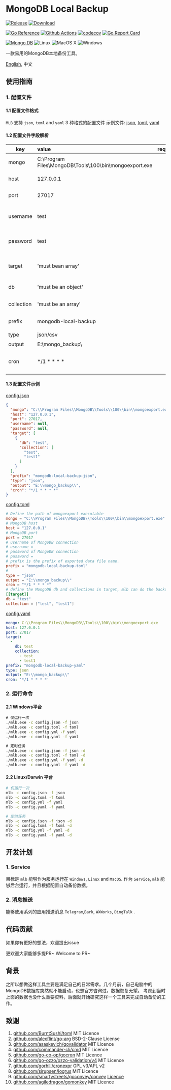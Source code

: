 # MongoDB Local Backup


[![Release](https://img.shields.io/github/v/release/catfishlty/mongodb-local-backup)](https://github.com/catfishlty/mongodb-local-backup/releases/latest)
[![Download](https://img.shields.io/github/downloads/catfishlty/mongodb-local-backup/latest/total)](https://github.com/catfishlty/mongodb-local-backup/releases/latest)

[![Go Reference](https://pkg.go.dev/badge/github.com/catfishlty/mongodb-local-backup.svg)](https://pkg.go.dev/github.com/catfishlty/mongodb-local-backup)
[![Github Actions](https://github.com/catfishlty/mongodb-local-backup/actions/workflows/master.yml/badge.svg?branch=develop)](https://github.com/catfishlty/mongodb-local-backup/actions/workflows/master.yml)
[![codecov](https://codecov.io/gh/catfishlty/mongodb-local-backup/branch/develop/graph/badge.svg?token=79I70TJ9SF)](https://codecov.io/gh/catfishlty/mongodb-local-backup)
[![Go Report Card](https://goreportcard.com/badge/github.com/catfishlty/mongodb-local-backup)](https://goreportcard.com/report/github.com/catfishlty/mongodb-local-backup)

[![Mongo DB](https://img.shields.io/badge/MongoDB-4EA94B?style=for-the-badge&logo=mongodb&logoColor=white&text=MongoDB)](https://docs.mongodb.com/database-tools/mongoexport/)
![Linux](https://img.shields.io/badge/Linux-FCC624?style=for-the-badge&logo=linux&logoColor=black)
![MacOS X](https://img.shields.io/badge/mac%20os-000000?style=for-the-badge&logo=apple&logoColor=white)
![Windows](https://img.shields.io/badge/Windows-0078D6?style=for-the-badge&logo=windows&logoColor=white)

一款易用的MongoDB本地备份工具。

[English](https://github.com/catfishlty/mongodb-local-backup#readme), 中文

## 使用指南

### 1. 配置文件

#### 1.1 配置文件格式

`MLB` 支持 `json`, `toml` and `yaml` 3 种格式的配置文件
示例文件: [json](#config_json), [toml](#config_toml), [yaml](#config_yaml)

#### 1.2 配置文件字段解析

| key | value | required | description |
| --- | :-- | :--: | :-- |
| mongo | C:\Program Files\MongoDB\Tools\100\bin\mongoexport.exe | Y | 'mongoexport'路径 |
| host | 127.0.0.1 | Y | MongoDB数据库 Host |
| port | 27017 | Y | MongoDB数据库 端口 |
| username | test | N | MongoDB数据库 用户名，如没有密码则保持为空 |
| password | test | N | MongoDB数据库 密码，如没有密码则保持为空 |
| target | 'must bean array' | Y | 需要导出的目标数据库和集合信息 |
| db | 'must be an object' | Y | 需要导出的目标数据库 |
| collection | 'must be an array' | Y | 需要导出的目标集合 |
| prefix | mongodb-local-backup | N | 导出保存文件的前缀 |
| type | json/csv | Y | 导出文件格式 |
| output | E:\mongo_backup\ | Y | 导出文件位置 |
| cron | */1 * * * * | N | 定时任务配置, 仅在启用 '-d' 后运行 |

#### 1.3 配置文件示例

<a id="config_json" href="#">config.json</a>

```json
{
  "mongo": "C:\\Program Files\\MongoDB\\Tools\\100\\bin\\mongoexport.exe",
  "host": "127.0.0.1",
  "port": 27017,
  "username": null,
  "password": null,
  "target": [
    {
      "db": "test",
      "collection": [
        "test",
        "test1"
      ]
    }
  ],
  "prefix": "mongodb-local-backup-json",
  "type": "json",
  "output": "E:\\mongo_backup\\",
  "cron": "*/1 * * * *"
}
```

<a id="config_toml" href="#">config.toml</a>

```toml
# Define the path of mongoexport executable
mongo = "C:\\Program Files\\MongoDB\\Tools\\100\\bin\\mongoexport.exe"
# MongoDB host
host = "127.0.0.1"
# MongoDB port
port = 27017
# username of MongoDB connection
# username =
# password of MongoDB connection
# password =
# prefix is the prefix of exported data file name.
prefix = "mongodb-local-backup-toml"
#
type = "json"
output = "E:\\mongo_backup\\"
cron = "*/1 * * * *"
# define the MongoDB db and collections in target, mlb can do the backup for multiple dbs and collections.
[[target]]
db = "test"
collection = ["test", "test1"]
```

<a id="config_yaml" href="#">config.yaml</a>

```yaml
mongo: C:\\Program Files\\MongoDB\\Tools\\100\\bin\\mongoexport.exe
host: 127.0.0.1
port: 27017
target:
  -
    db: test
    collection:
      - test
      - test1
prefix: "mongodb-local-backup-yaml"
type: json
output: "E:\\mongo_backup\\"
cron: '*/1 * * * *'
```

### 2. 运行命令

#### 2.1 Windows平台

```cmd
# 仅运行一次
./mlb.exe -c config.json -f json
./mlb.exe -c config.toml -f toml
./mlb.exe -c config.yml -f yaml
./mlb.exe -c config.yaml -f yaml

# 定时任务
./mlb.exe -c config.json -f json -d
./mlb.exe -c config.toml -f toml -d
./mlb.exe -c config.yml -f yaml -d
./mlb.exe -c config.yaml -f yaml -d
```

#### 2.2 Linux/Darwin 平台

```bash
# 仅运行一次
mlb -c config.json -f json
mlb -c config.toml -f toml
mlb -c config.yml -f yaml
mlb -c config.yaml -f yaml

# 定时任务
mlb -c config.json -f json -d
mlb -c config.toml -f toml -d
mlb -c config.yml -f yaml -d
mlb -c config.yaml -f yaml -d
```

## 开发计划

### 1. Service

目标是 `mlb` 能够作为服务运行在 `Windows`, `Linux` and `MacOS`. 作为 `Service`, `mlb` 能够后台运行，并且根据配置自动备份数据。

### 2. 消息推送

能够使用系列的应用推送消息 `Telegram`,`Bark`, `WXWorks`, `DingTalk` .

## 代码贡献

如果你有更好的想法，欢迎提出issue

更欢迎大家能够多提PR~
Welcome to PR~

## 背景

之所以想做这样工具主要是满足自己的日常需求。几个月前，自己电脑中的MongoDB数据库突然就不能启动，也想官方咨询过，数据恢复无望。
考虑到当时上面的数据也没什么重要资料，后面就开始研究这样一个工具来完成自动备份的工作。

## 致谢

1. [github.com/BurntSushi/toml](https://github.com/BurntSushi/toml) MIT Licence
2. [github.com/alexflint/go-arg](https://github.com/alexflint/go-arg) BSD-2-Clause License
3. [github.com/asaskevich/govalidator](https://github.com/asaskevich/govalidator) MIT Licence
4. [github.com/commander-cli/cmd](https://github.com/commander-cli/cmd) MIT Licence
5. [github.com/go-co-op/gocron](https://github.com/go-co-op/gocron) MIT Licence
6. [github.com/go-ozzo/ozzo-validation/v4](https://github.com/go-ozzo/ozzo-validation) MIT Licence
7. [github.com/gorhill/cronexpr](https://github.com/gorhill/cronexpr) GPL v3/APL v2
8. [github.com/sirupsen/logrus](https://github.com/sirupsen/logrus) MIT Licence
9. [github.com/smartystreets/goconvey/convey](https://github.com/smartystreets/goconvey) [Licence](https://github.com/smartystreets/goconvey/blob/master/LICENSE.md)
10. [github.com/agiledragon/gomonkey](https://github.com/agiledragon/gomonkey) MIT Licence
